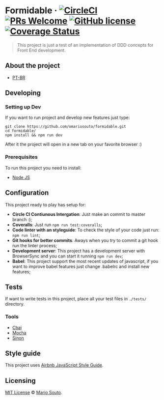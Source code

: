 # Formidable &middot; [![CircleCI](https://circleci.com/gh/omariosouto/cmail-back/tree/master.svg?style=shield)](https://circleci.com/gh/omariosouto/cmail-back/tree/master) [![PRs Welcome](https://img.shields.io/badge/PRs-welcome-brightgreen.svg?style=shield)](http://makeapullrequest.com) [![GitHub license](https://img.shields.io/badge/license-MIT-blue.svg?style=shield)](https://github.com/omariosouto/formidable/blob/master/LICENSE) [![Coverage Status](https://coveralls.io/repos/github/omariosouto/formidable/badge.svg?branch=master)](https://coveralls.io/github/omariosouto/formidable?branch=master)

> This project is just a test of an implementation of DDD concepts for Front End development.

## About the project
- [PT-BR](https://github.com/omariosouto/formidable/blob/master/docs/objetivo.md)

## Developing

### Setting up Dev

If you want to run project and develop new features just type:

```shell
git clone https://github.com/omariosouto/formidable.git
cd formidable/
npm install && npm run dev
```

After it the project will open in a new tab on your favorite browser :)

### Prerequisites

To run this project you need to install:

- [Node JS](https://nodejs.org/en/download/)

## Configuration

This project ready to play has setup for:

- **Circle CI Contiunous Intergation**: Just make an commit to master branch :);
- **Coveralls**: Just run `npm run test:coveralls`;
- **Code linter with an styleguide**: To check the style of your code just run: `npm run lint`;
- **Git hooks for better commits**: Aways when you try to commit a git hook run the linter process;
- **Development server**: This project has a development server with BrowserSync and you can start it running `npm run dev`;
- **Babel**: This project support the most recent updates of javascript, if you want to improve babel features just change .babelrc and install new features;

## Tests

If want to write tests in this project, place all your test files in `./tests/` directory.

### Tools
- [Chai](https://github.com/chaijs/chai)
- [Mocha](https://github.com/mochajs/mocha)
- [Sinon](https://www.npmjs.com/package/sinon)

## Style guide

This project uses [Airbnb JavaScript Style Guide](https://github.com/airbnb/javascript).


## Licensing

[MIT License](https://github.com/omariosouto/formidable/blob/master/LICENSE) © [Mario Souto](https://mariosouto.com/).
